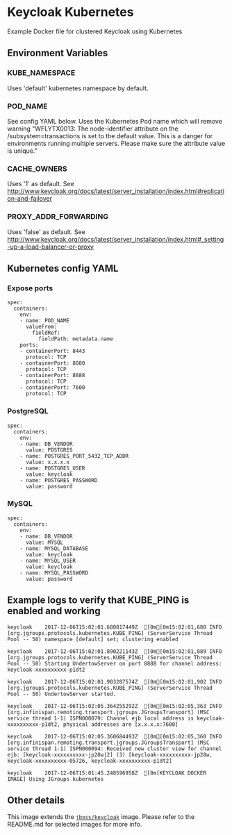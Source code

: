 # Keycloak Kubernetes

Example Docker file for clustered Keycloak using Kubernetes

## Environment Variables

### KUBE_NAMESPACE

Uses 'default' kubernetes namespace by default.

### POD_NAME

See config YAML below.  Uses the Kubernetes Pod name which will remove warning "WFLYTX0013: The node-identifier attribute on the /subsystem=transactions is set to the default value. This is a danger for environments running multiple servers. Please make sure the attribute value is unique."

### CACHE_OWNERS

Uses '1' as default.  See http://www.keycloak.org/docs/latest/server_installation/index.html#replication-and-failover

### PROXY_ADDR_FORWARDING

Uses 'false' as default.  See http://www.keycloak.org/docs/latest/server_installation/index.html#_setting-up-a-load-balancer-or-proxy

## Kubernetes config YAML

### Expose ports

    spec:
      containers:
        env:
        - name: POD_NAME
          valueFrom:
            fieldRef:
              fieldPath: metadata.name
        ports:
        - containerPort: 8443
          protocol: TCP
        - containerPort: 8080
          protocol: TCP
        - containerPort: 8888
          protocol: TCP
        - containerPort: 7600
          protocol: TCP

### PostgreSQL

    spec:
      containers:
        env:
        - name: DB_VENDOR
          value: POSTGRES
        - name: POSTGRES_PORT_5432_TCP_ADDR
          value: x.x.x.x
        - name: POSTGRES_USER
          value: keycloak
        - name: POSTGRES_PASSWORD
          value: password   

### MySQL

    spec:
      containers:
        env:
        - name: DB_VENDOR
          value: MYSQL
        - name: MYSQL_DATABASE
          value: keycloak
        - name: MYSQL_USER
          value: keycloak
        - name: MYSQL_PASSWORD
          value: password   

## Example logs to verify that KUBE_PING is enabled and working 

    keycloak	2017-12-06T15:02:01.680817449Z	[0m[0m15:02:01,680 INFO [org.jgroups.protocols.kubernetes.KUBE_PING] (ServerService Thread Pool -- 50) namespace [default] set; clustering enabled

    keycloak	2017-12-06T15:02:01.890221143Z	[0m[0m15:02:01,889 INFO [org.jgroups.protocols.kubernetes.KUBE_PING] (ServerService Thread Pool -- 50) Starting UndertowServer on port 8888 for channel address: keycloak-xxxxxxxxxx-p1dt2

    keycloak	2017-12-06T15:02:01.903287574Z	[0m[0m15:02:01,902 INFO [org.jgroups.protocols.kubernetes.KUBE_PING] (ServerService Thread Pool -- 50) UndertowServer started.

    keycloak	2017-12-06T15:02:05.364255292Z	[0m[0m15:02:05,363 INFO [org.infinispan.remoting.transport.jgroups.JGroupsTransport] (MSC service thread 1-1) ISPN000079: Channel ejb local address is keycloak-xxxxxxxxxx-p1dt2, physical addresses are [x.x.x.x:7600]

    keycloak	2017-12-06T15:02:05.360684493Z	[0m[0m15:02:05,360 INFO [org.infinispan.remoting.transport.jgroups.JGroupsTransport] (MSC service thread 1-1) ISPN000094: Received new cluster view for channel ejb: [keycloak-xxxxxxxxxx-jp28w|2] (3) [keycloak-xxxxxxxxxx-jp28w, keycloak-xxxxxxxxxx-05726, keycloak-xxxxxxxxxx-p1dt2]

    keycloak	2017-12-06T15:01:45.248596958Z	[0m[KEYCLOAK DOCKER IMAGE] Using JGroups kubernetes

## Other details

This image extends the [`jboss/keycloak`](https://github.com/jboss-dockerfiles/keycloak) image. Please refer to the README.md for selected images for more info.
